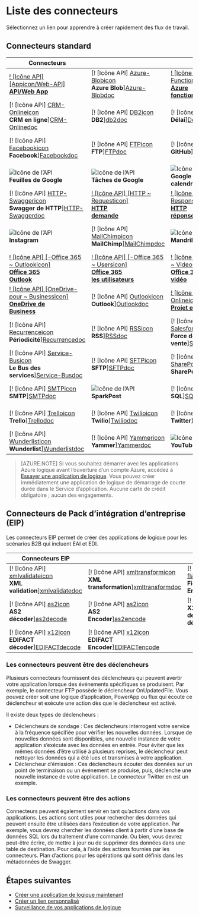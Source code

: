 <properties
    pageTitle="Liste des connecteurs de géré par Microsoft pour une utilisation dans les applications Microsoft Azure logique | Service d’application Microsoft Azure | Microsoft Azure"
    description="Obtenir une liste complète des connecteurs gérés par Microsoft, que vous pouvez utiliser pour créer des applications de logique dans le Service d’application Azure"
    services="logic-apps"
    documentationCenter=""
    authors="MSFTMAN"
    manager="erikre"
    editor=""
    tags="connectors"/>

<tags
    ms.service="logic-apps"
    ms.workload="integration"
    ms.tgt_pltfrm="na"
    ms.devlang="na"
    ms.topic="get-started-article"
    ms.date="09/20/2016"
    ms.author="deonhe"/>

# <a name="list-of-connectors"></a>Liste des connecteurs

Sélectionnez un lien pour apprendre à créer rapidement des flux de travail.

## <a name="standard-connectors"></a>Connecteurs standard

|Connecteurs||||
|-----------|-----------|-----------|-----------|
|[! [Icône API] [Appicon/Web-API] <br/> **API/Web App**][API/Web-Appdoc]|[! [Icône API] [Azure-Blobicon] <br/> **Azure Blob**][Azure-Blobdoc]|[! [Icône API] [Azure ~ Functionsicon] <br/> **Azure<br/>fonctions**][Azure~Functionsdoc]|[! [Icône API] [Boxicon] <br/>**Box**][Boxdoc]|
|[! [Icône API] [CRM-Onlineicon] <br/> **CRM en ligne**][CRM-Onlinedoc]|[! [Icône API] [DB2icon] <br/>**DB2**][db2doc]|[! [Icône API] [Delayicon] <br/> **Délai**][Delaydoc]|[! [Icône API] [Dropboxicon] <br/> **Boîte de dépôt**][Dropboxdoc]|
|[! [Icône API] [Facebookicon] <br/> **Facebook**][Facebookdoc]|[! [Icône API] [FTPicon] <br/>**FTP**][FTPdoc]|[! [Icône API] [GitHubicon] <br/> **GitHub**][GitHubdoc]|[! [Icône API] [Google-Driveicon] <br/> **Lecteur de Google**][Google-Drivedoc]|
|![Icône de l’API][Google-Sheetsicon]<br/>**Feuilles de Google**|![Icône de l’API][Google-Tasksicon]<br/>**Tâches de Google**|![Icône de l’API][Google~Calendaricon]<br/>**Google<br/>calendrier**|[! [Icône API] [HTTPicon] <br/>**HTTP**][HTTPdoc]|
|[! [Icône API] [HTTP-Swaggericon] <br/> **Swagger de HTTP**][HTTP-Swaggerdoc]|[! [Icône API] [HTTP ~ Requesticon] <br/> **HTTP<br/>demande**][HTTP~Requestdoc]|[! [Icône API] [HTTP ~ Responseicon] <br/> **HTTP<br/>réponse**][HTTP~Responsedoc]|[! [Icône API] [Informixicon] <br/> **Informix**][informixdoc]|
|![Icône de l’API][Instagramicon]<br/>**Instagram**|[! [Icône API] [MailChimpicon] <br/> **MailChimp**][MailChimpdoc]|![Icône de l’API][Mandrillicon]<br/>**Mandrill**|[! [Icône API] [Imbriqué ~ logique-Appicon] <br/> **Imbriquées<br/>logique App**][Nested~Logic-Appdoc]|
|[! [Icône API] [-Office 365 ~ Outlookicon] <br/> **Office 365<br/>Outlook**][Office-365~Outlookdoc]|[! [Icône API] [-Office 365 ~ Usersicon] <br/> **Office 365<br/>les utilisateurs**][Office-365~Usersdoc]|[! [Icône API] [-Office 365 ~ Videoicon] <br/> **Office 365<br/>vidéo**][Office-365~Videodoc]|[! [Icône API] [OneDriveicon] <br/> **OneDrive**][OneDrivedoc]|
|[! [Icône API] [OneDrive-pour ~ Businessicon] <br/> **OneDrive de<br/>Business**][OneDrive-for~Businessdoc]|[! [Icône API] [Outlookicon] <br/> **Outlook**][Outlookdoc]|[! [Icône API] [Projet-Onlineicon] <br/> **Projet en ligne**][Project-Onlinedoc]|[! [Icône API] [Queryicon] <br/> **Requête**][Querydoc]|
|[! [Icône API] [Recurrenceicon] <br/> **Périodicité**][Recurrencedoc]|[! [Icône API] [RSSicon] <br/>**RSS**][RSSdoc]|[! [Icône API] [Salesforceicon] <br/> **Force de vente**][Salesforcedoc]|[! [Icône API] [SendGridicon] <br/> **SendGrid**][SendGriddoc]|
|[! [Icône API] [Service-Busicon] <br/> **Le Bus des services**][Service-Busdoc]|[! [Icône API] [SFTPicon] <br/>**SFTP**][SFTPdoc]|[! [Icône API] [SharePointicon] <br/> **SharePoint**][SharePointdoc]|[! [Icône API] [Slackicon] <br/> **La marge**][Slackdoc]|
|[! [Icône API] [SMTPicon] <br/>**SMTP**][SMTPdoc]|![Icône de l’API][SparkPosticon]<br/>**SparkPost**|[! [Icône API] [SQLicon] <br/>**SQL**][SQLdoc]|[! [Icône API] [Translatoricon] <br/> **Traducteur**][Translatordoc]|
|[! [Icône API] [Trelloicon] <br/> **Trello**][Trellodoc]|[! [Icône API] [Twilioicon] <br/> **Twilio**][Twiliodoc]|[! [Icône API] [Twittericon] <br/> **Twitter**][Twitterdoc]|[! [Icône API] [Webhookicon] <br/> **Webhook**][Webhookdoc]|
|[! [Icône API] [Wunderlisticon] <br/> **Wunderlist**][Wunderlistdoc]|[! [Icône API] [Yammericon] <br/> **Yammer**][Yammerdoc]|![Icône de l’API][YouTubeicon]<br/>**YouTube**||

> [AZURE.NOTE] Si vous souhaitez démarrer avec les applications Azure logique avant l’ouverture d’un compte Azure, accédez à [Essayer une application de logique](https://tryappservice.azure.com/?appservice=logic). Vous pouvez créer immédiatement une application de logique de démarrage de courte durée dans le Service d’application. Aucune carte de crédit obligatoire ; aucun des engagements.

## <a name="enterprise-integration-pack-eip-connectors"></a>Connecteurs de Pack d’intégration d’entreprise (EIP)
Les connecteurs EIP permet de créer des applications de logique pour les scénarios B2B qui incluent EAI et EDI.  
 
|Connecteurs EIP ||||
|-----------|-----------|-----------|-----------|
|[! [Icône API] [xmlvalidateicon] <br/> **XML <br/>validation**][xmlvalidatedoc]|[! [Icône API] [xmltransformicon] <br/> **XML<br/> transformation**][xmltransformdoc]|[! [Icône API] [flatfileicon] <br/> **Fichier plat</br>Encoder**][flatfiledoc]|[! [Icône API] [flatfiledecodeicon] <br/> **Fichier plat</br>décoder**][flatfiledecodedoc]|
|[! [Icône API] [as2icon] <br/> **AS2</br>décoder**][as2decode]|[! [Icône API] [as2icon] <br/> **AS2</br>Encoder**][as2encode]|[! [Icône API] [x12icon] <br/> **X12</br>de décodage**][x12decode]|[! [Icône API] [x12icon] <br/> **X12</br>Encoder**][x12encode]|
|[! [Icône API] [x12icon] <br/> **EDIFACT</br>décoder**][EDIFACTdecode]|[! [Icône API] [x12icon] <br/> **EDIFACT</br>Encoder**][EDIFACTencode]||||

<!-- TODO: Add Functions, App Service, and Nested Workflow Icons -->
### <a name="connectors-can-be-triggers"></a>Les connecteurs peuvent être des déclencheurs
Plusieurs connecteurs fournissent des déclencheurs qui peuvent avertir votre application lorsque des événements spécifiques se produisent. Par exemple, le connecteur FTP possède le déclencheur OnUpdatedFile. Vous pouvez créer soit une logique d’application, PowerApp ou flux qui écoute ce déclencheur et exécute une action dès que le déclencheur est activé.

Il existe deux types de déclencheurs :  

* Déclencheurs de sondage : Ces déclencheurs interrogent votre service à la fréquence spécifiée pour vérifier les nouvelles données. Lorsque de nouvelles données sont disponibles, une nouvelle instance de votre application s’exécute avec les données en entrée. Pour éviter que les mêmes données d’être utilisé à plusieurs reprises, le déclencheur peut nettoyer les données qui a été lues et transmises à votre application.
* Déclencheur d’émission : Ces déclencheurs écouter des données sur un point de terminaison ou un événement se produise, puis, déclenche une nouvelle instance de votre application. Le connecteur Twitter en est un exemple.

### <a name="connectors-can-be-actions"></a>Les connecteurs peuvent être des actions
Connecteurs peuvent également servir en tant qu’actions dans vos applications. Les actions sont utiles pour rechercher des données qui peuvent ensuite être utilisées dans l’exécution de votre application. Par exemple, vous devrez chercher les données client à partir d’une base de données SQL lors du traitement d’une commande. Ou bien, vous devrez peut-être écrire, de mettre à jour ou de supprimer des données dans une table de destination. Pour cela, à l’aide des actions fournies par les connecteurs. Plan d’actions pour les opérations qui sont définis dans les métadonnées de Swagger.

## <a name="next-steps"></a>Étapes suivantes

- [Créer une application de logique maintenant](../app-service-logic/app-service-logic-create-a-logic-app.md)  
- [Créer un lien personnalisé](../app-service-logic/app-service-logic-create-api-app.md)
- [Surveillance de vos applications de logique](../app-service-logic/app-service-logic-monitor-your-logic-apps.md)

<!--Connectors Documentation-->
[azure-blobdoc]: ./connectors-create-api-azureblobstorage.md "Se connecter à un blob Azure pour gérer les fichiers dans le conteneur de l’objet blob."
[boxDoc]: ./connectors-create-api-box.md "Se connecte à la boîte et pouvez téléchargement, get, delete, liste et les tâches de plusieurs fichiers."
[crm-onlinedoc]: ./connectors-create-api-crmonline.md "Se connecter à Dynamics CRM Online et ne plus avec vos données CRM en ligne."
[db2doc]: ./connectors-create-api-db2.md "Se connecter à IBM DB2 dans le nuage ou sur site de mise à jour d’une ligne, d’obtenir une table et bien plus encore."
[dropboxdoc]: ./connectors-create-api-dropbox.md "Se connecter à la boîte de dépôt et d’obtenir, supprimer, liste et les tâches de plusieurs fichiers."
[facebookdoc]: ./connectors-create-api-facebook.md "Se connecter à Facebook pour valider un montage, obtenir une saut de page et bien plus encore."
[ftpdoc]: ./connectors-create-api-ftp.md "Se connecte à une FTP / FTPS server et FTP des tâches différentes, y compris le transfert, l’obtention, suppression de fichiers et bien plus encore."
[google-drivedoc]: ./connectors-create-api-googledrive.md "Se connecter à GoogleDrive et d’interagir avec vos données."
[informixdoc]: ./connectors-create-api-informix.md "Se connecter à Informix dans le nuage ou sur site pour lire une ligne, listes, tables et bien plus encore."
[translatordoc]: ./connectors-create-api-microsofttranslator.md
[office-365~outlookdoc]: ./connectors-create-api-office365-outlook.md "Connecteur Office 365 peut envoyer et recevoir des courriers électroniques, gérer votre calendrier et gérer vos contacts à l’aide de votre compte Office 365."
[office-365~usersdoc]: ./connectors-create-api-office365-users.md
[office-365~videodoc]: ./connectors-create-api-office365-video.md
[onedrivedoc]: ./connectors-create-api-onedrive.md "Se connecte à votre OneDrive Microsoft personal et téléchargement, supprimer, liste des fichiers et bien plus encore."
[onedrive-for~businessdoc]: ./connectors-create-api-onedriveforbusiness.md "Se connecte à votre entreprise, Microsoft OneDrive et les téléchargements, supprime, répertorie les fichiers et bien plus encore."
[outlookdoc]: ./connectors-create-api-outlook.md "Se connecter à votre boîte aux lettres Outlook et accéder à vos e-mails et bien plus encore."
[project-onlinedoc]: ./connectors-create-api-projectonline.md "Se connecte à Microsoft Project en ligne."
[rssdoc]: ./connectors-create-api-rss.md "Connecteur RSS permet aux utilisateurs de publier et de récupérer des éléments de flux. Il permet également aux utilisateurs de le déclencher lorsqu’un nouvel élément est publié sur le flux des opérations."
[salesforcedoc]: ./connectors-create-api-salesforce.md "Se connecter à votre compte de la force de vente et de gérer les comptes, prospects, opportunités et bien plus encore."
[sendgriddoc]: ./connectors-create-api-sendgrid.md "Se connecte à Microsoft Project en ligne."
[service-busdoc]: ./connectors-create-api-servicebus.md "Peut envoyer des messages à partir des rubriques et des files d’attente de Bus de Service et recevoir des messages des files d’attente de Bus de Service et des abonnements."
[sharepointdoc]: ./connectors-create-api-sharepointonline.md "Se connecte à SharePoint Online à gérer des documents et des éléments de la liste."
[slackdoc]: ./connectors-create-api-slack.md "Connectez-vous à la marge et publier des messages dans les canaux de marge."
[sftpdoc]: ./connectors-create-api-sftp.md "Se connecte à SFTP et peut télécharger, obtenir, supprimer des fichiers et bien plus encore."
[githubdoc]: ./connectors-create-api-github.md "Se connecte à GitHub et suivre les problèmes."
[mailchimpdoc]: ./connectors-create-api-mailchimp.md "Envoyer un E-mail de mieux."
[smtpdoc]: ./connectors-create-api-smtp.md "Se connecte à un serveur SMTP et envoyer des messages avec pièces jointes."
[sqldoc]: ./connectors-create-api-sqlazure.md "Se connecte à SQL Azure une base de données. Vous pouvez créer, mettre à jour, obtenir et supprimer les entrées d’une table de base de données SQL."
[trellodoc]: ./connectors-create-api-trello.md "Trello est le moyen gratuit, souple et visual organiser quoi que ce soit avec n’importe qui."
[twiliodoc]: ./connectors-create-api-twilio.md "Se connecte à Twilio et peut envoyer et obtenir des messages, obtenir les numéros disponibles, gestion entrant les numéros de téléphone et plus encore."
[twitterdoc]: ./connectors-create-api-twitter.md "Se connecte à Twitter et chronologies de get, post tweet et bien plus encore."
[wunderlistdoc]: ./connectors-create-api-wunderlist.md "Synchronisez votre vie."
[yammerdoc]: ./connectors-create-api-yammer.md "Se connecte à Yammer pour publier des messages et de récupérer les nouveaux messages."
[as2doc]: ../app-service-logic/app-service-logic-enterprise-integration-as2.md "Obtenir des informations sur l’intégration d’entreprise AS2."
[x12doc]: ../app-service-logic/app-service-logic-enterprise-integration-x12.md "En savoir plus sur l’intégration d’entreprise X12"
[flatfiledoc]: ../app-service-logic/app-service-logic-enterprise-integration-flatfile.md "Obtenir des informations sur le fichier plat d’enterprise integration."
[flatfiledecodedoc]: ../app-service-logic/app-service-logic-enterprise-integration-flatfile.md "Obtenir des informations sur le fichier plat d’enterprise integration."
[xmlvalidatedoc]: ../app-service-logic/app-service-logic-enterprise-integration-xml-validation.md "Obtenir des informations sur l’intégration de validation XML."
[xmltransformdoc]: ../app-service-logic/app-service-logic-enterprise-integration-transform.md "Obtenir des informations sur les transformations d’intégration entreprise."
[as2decode]: ..//app-service-logic/app-service-logic-enterprise-integration-as2-decode.md "En savoir plus sur l’intégration d’entreprise AS2 décoder"
[as2encode]: ..//app-service-logic/app-service-logic-enterprise-integration-as2-encode.md "En savoir plus sur l’intégration d’entreprise AS2 encoder"
[X12decode]: ..//app-service-logic/app-service-logic-enterprise-integration-X12-decode.md "En savoir plus sur l’intégration d’entreprise X12 décoder"
[X12encode]: ..//app-service-logic/app-service-logic-enterprise-integration-X12-encode.md "En savoir plus sur l’intégration d’entreprise X12 encoder"
[EDIFACTdecode]: ..//app-service-logic/app-service-logic-enterprise-integration-EDIFACT-decode.md "En savoir plus sur l’intégration d’entreprise EDIFACT décoder"
[EDIFACTencode]: ..//app-service-logic/app-service-logic-enterprise-integration-EDIFACT-encode.md "En savoir plus sur l’intégration d’entreprise EDIFACT encoder"
[httpdoc]: ./connectors-native-http.md "Connecteur HTTP pour passer des appels HTTP."
[http~requestdoc]: ./connectors-native-reqres.md "Actions de demande et de réponse."
[http~responsedoc]: ./connectors-native-reqres.md "Actions de demande et de réponse."
[delaydoc]: ./connectors-native-delay.md "Obtenir des informations sur l’action de retard."
[http-swaggerdoc]: ./connectors-native-http-swagger.md "HTTP + Swagger connecteur pour passer des appels HTTP."
[querydoc]: ./connectors-native-query.md "Une requête action et sélectionnez Filtrer les tableaux."
[webhookdoc]: ./connectors-native-webhook.md "Action de Webhook et de déclencheur pour les applications de la logique."
[azure~functionsdoc]: ../app-service-logic/app-service-logic-azure-functions.md "Intégrer des applications de logique avec fonctions d’Azure."
[api/web-appdoc]: ../app-service-logic/app-service-logic-custom-hosted-api.md "Intégrer les applications logique avec l’API de Service App Apps."
[nested~logic-appdoc]: ../app-service-logic/app-service-logic-http-endpoint.md "Intégrer des applications de logique avec un flux de travail imbriqué."
[recurrencedoc]:  ./connectors-native-recurrence.md "Déclencheur de récurrence pour les applications de la logique."
[google-sheetsdoc]: ./connectors-create-api-googlesheet.md "Se connecte à des feuilles de Google et peuvent modifier les feuilles."
[google-tasksdoc]: ./connectors-create-api-googletasks.md "Se connecte à des tâches de Google et peut gérer les tâches."
[google~calendardoc]: ./connectors-create-api-googlecalendar.md "Se connecte à un calendrier via Google et peut gérer le calendrier."
[instagramdoc]: ./connectors-create-api-instagram.md "Se connecte à Instagram et peut déclencher ou d’agir sur les événements."
[mandrilldoc]: ./connectors-create-api-mandrill.md "Se connecte à Mandrill et peut être utilisé pour la communication."
[youtubedoc]: ./connectors-create-api-youtube.md "Se connecte à YouTube et peut interagir avec des vidéos et des canaux."
[sparkpostdoc]: ./connectors-create-api-sparkpost.md "Se connecte à SparkPost et peut être utilisé pour la communication."

<!--Icon references-->
[Azure-Blobicon]: ./media/apis-list/azureblob.png
[Azure~Functionsicon]: ./media/apis-list/function.png
[Boxicon]: ./media/apis-list/box.png
[CRM-Onlineicon]: ./media/apis-list/dynamicscrmonline.png
[DB2icon]: ./media/apis-list/db2.png
[Dropboxicon]: ./media/apis-list/dropbox.png
[Facebookicon]: ./media/apis-list/facebook.png
[FTPicon]: ./media/apis-list/ftp.png
[GitHubicon]: ./media/apis-list/github.png
[Google-Driveicon]: ./media/apis-list/googledrive.png
[Google~Calendaricon]: ./media/apis-list/googlecalendar.png
[Google-Tasksicon]: ./media/apis-list/googletasks.png
[Google-Sheetsicon]: ./media/apis-list/googlesheet.png
[HTTPicon]: ./media/apis-list/http.png
[HTTP~Requesticon]: ./media/apis-list/request.png
[HTTP~Responseicon]: ./media/apis-list/response.png
[Informixicon]: ./media/apis-list/informix.png
[MailChimpicon]: ./media/apis-list/mailchimp.png
[Translatoricon]: ./media/apis-list/microsofttranslator.png
[Office-365~Outlookicon]: ./media/apis-list/office365.png
[Office-365~Usersicon]: ./media/apis-list/office365.png
[Office-365~Videoicon]: ./media/apis-list/sharepointonline.png
[OneDriveicon]: ./media/apis-list/onedrive.png
[OneDrive-for~Businessicon]: ./media/apis-list/onedriveforbusiness.png
[Outlookicon]: ./media/apis-list/outlook.png
[Project-Onlineicon]: ./media/apis-list/projectonline.png
[RSSicon]: ./media/apis-list/rss.png
[Salesforceicon]: ./media/apis-list/salesforce.png
[SendGridicon]: ./media/apis-list/sendgrid.png
[Service-Busicon]: ./media/apis-list/servicebus.png
[SFTPicon]: ./media/apis-list/sftp.png
[SharePointicon]: ./media/apis-list/sharepointonline.png
[Slackicon]: ./media/apis-list/slack.png
[SMTPicon]: ./media/apis-list/smtp.png
[SQLicon]: ./media/apis-list/sql.png
[Trelloicon]: ./media/apis-list/trello.png
[Twilioicon]: ./media/apis-list/twilio.png
[Twittericon]: ./media/apis-list/twitter.png
[Wunderlisticon]: ./media/apis-list/wunderlist.png
[Yammericon]: ./media/apis-list/yammer.png
[Mandrillicon]: ./media/apis-list/mandrill.png
[SparkPosticon]: ./media/apis-list/sparkpost.png
[Instagramicon]: ./media/apis-list/instagram.png
[YouTubeicon]: ./media/apis-list/youtube.png
[Delayicon]: ./media/apis-list/delay.png
[HTTP-Swaggericon]: ./media/apis-list/http_swagger.png
[Queryicon]: ./media/apis-list/query.png
[Webhookicon]: ./media/apis-list/webhook.png
[API/Web-Appicon]: ./media/apis-list/api.png
[Nested~Logic-Appicon]: ./media/apis-list/workflow.png
[Recurrenceicon]: ./media/apis-list/recurrence.png

<!-- EIP Icons -->
[as2icon]: ./media/apis-list/as2new.png
[x12icon]: ./media/apis-list/x12new.png
[flatfileicon]: ./media/apis-list/flatfileencoding.png
[flatfiledecodeicon]: ./media/apis-list/flatfiledecoding.png
[xmlvalidateicon]: ./media/apis-list/xmlvalidation.png
[xmltransformicon]: ./media/apis-list/xsltransform.png
